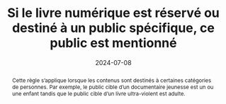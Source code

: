 ---
title: "Si le livre numérique est réservé ou destiné à un public spécifique, ce public est mentionné" 
abstract: "Cette règle s’applique lorsque les contenus sont destinés à certaines catégories de personnes. Par exemple, le public cible d’un documentaire jeunesse est un ou une enfant tandis que le public cible d’un livre ultra-violent est adulte."
categories: 
    - "identification"
agrege: O4095-E011
opquast: '4 095'
indiceebook: '011'
description: "Règle n°11"
before: "010"
weight: "11"
after: "012"
actif: '1'
layout: rules
date: 2024-07-08
tags: 
    - "Confiance"
    - "Juridique"
objectif: 
    - "Éviter les déceptions"
    - "Informer et avertir"
Meo: 
    - "Indiquer l’information de public spécifique aux métadonnées du livre"
    - "Faire figurer l’information de public spécifique sur la page de présentation du livre"
Controle: 
    - "Vérifier la présence d'une métadonnée indicant le public cible"
    - "Vérifier la présence d'une indication sur le public auquel le livre est destiné."
epubcheck: 
ace: 
humancheck: true
ReadiumGoToolkit: 
Source: 
    - "Opquast"
    - "SNE"
Referentiel: 
    - "[ONIX liste 29](https://ns.editeur.org/onix/fr/29) et [ONIX liste 28](https://ns.editeur.org/onix/fr/28)"
    - "[Schema requiredMinAge](https://schema.org/requiredMinAge) et [suggestedAge](https://schema.org/suggestedAge)"
steps: 
    - "Projet éditorial"
pertinence: 1
---